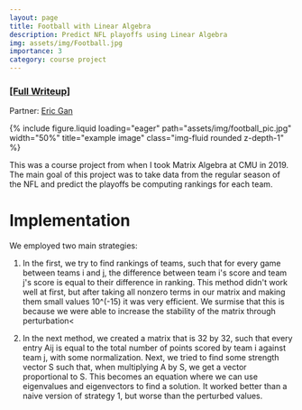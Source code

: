 ```yaml
---
layout: page
title: Football with Linear Algebra
description: Predict NFL playoffs using Linear Algebra
img: assets/img/Football.jpg
importance: 3
category: course project
---
```

### [[Full Writeup]](/assets/pdf/Linear.pdf)
Partner: [Eric Gan](https://www.linkedin.com/in/eric-gan-cmu/)
<div class="row">
    <div class="col-sm mt-3 mt-md-0">
        {% include figure.liquid loading="eager" path="assets/img/football_pic.jpg"  width="50%" title="example image" class="img-fluid rounded z-depth-1" %}
    </div>
</div>


This was a course project from when I took Matrix Algebra at CMU in 2019. The main goal of this project was to take data from the regular season of the NFL and predict the playoffs be computing rankings for each team.

# Implementation

We employed two main strategies:

1.  In the first, we try to find rankings of teams, such
that for every game between teams i and j, the difference between team
i's score and team j's score is equal to their difference in ranking. This method didn't work
well at first, but after taking all nonzero terms in our matrix and making them small values
10^(-15) it was very efficient. We surmise that this is because we were able to increase the
stability of the matrix through perturbation<

2. In the next method, we created a matrix that is 32 by 32, such that every entry Aij is equal to
the total number of points scored by team i against team j,
with some normalization. Next, we tried to find some strength vector S such that,
when multiplying A by S, we get a vector proportional to S. This becomes an equation where we
can use eigenvalues and eigenvectors to find a solution. It
worked better than a naive version of strategy 1, but worse than the perturbed values.